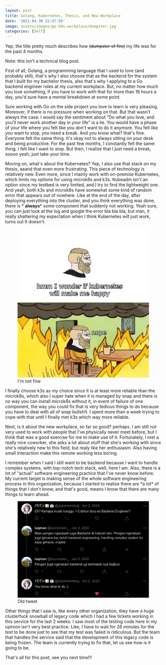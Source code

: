```yaml
---
layout: post
title: Golang, Kubernetes, Thesis, and New Workplace 
date: '2021-04-30 22:47:50'
image: assets/images/go-k8s-workplace/dumpster.jpg
categories: [Self]
---
```



Yep, the title pretty much describes how <s>(dumpster of fire)</s> my life was for the past 4 months.  

Note: this isn't a technical blog post.

First of all, Golang, a programming language that I used to love (and probably still), that's why I also choose that as the backend for the system that I built for my bachelor thesis, also that's why I applying to a Go backend engineer roles at my current workplace. But, no matter how much you love something, if you have to work with that for more than 16 hours a day, you'd sure have a mental breakdown at some point.

Sure working with Go on the side project you love to learn is very pleasing. Moreover, if there is no pressure when working on that. But that wasn't always the case. I would say the sentiment about "Do what you love, and you’ll never work another day in your life" is a lie. You would have a phase of your life where you felt like you don't want to do it anymore. You felt like you want to stop, you need a break. And you know what? that's fine. Everyone felt the same thing. It's okay not to always sitting on your desk and being productive. For the past few months, I constantly felt the same thing. I felt like I want to stop. But then, I realize that I just need a break, soooo yeah, just take your time.

Moving on, what's about the Kubernetes? Yep, I also use that stack on my thesis, aaand that even more frustrating. This piece of technology is relatively new. Even more, since I mainly work with on-premise Kubernetes, which limits my options for using microk8s and k3s. Kubeadm isn't an option since my testbed is very limited, and I try to find the lightweight one. And yeah, both k3s and microk8s have somewhat some kind of random error that appears out of nowhere. Like at the end of the day, after deploying everything into the cluster, and you think everything was done, there is * **always*** some component that suddenly not working. Yeah sure, you can just look at the log and google the error bla bla bla, but man, it really shattering my expectation when I think Kubernetes will just work, turns out It doesn't.

<!--kg-card-begin: image--><figure class="kg-card kg-image-card"><img src="/assets/images/go-k8s-workplace/nope.png" class="kg-image"><figcaption>I'm not fine</figcaption></figure><!--kg-card-end: image-->

 I finally choose k3s as my choice since it is at least more reliable than the microk8s, which also I super hate when it is managed by snap and there is no way you can install microk8s without it, in event of failure of one component, the way you could fix that is very tedious things to do because you have to deal with all of snap bullsh!t.  I spent more than a week trying to cope with that until I finally met k3s which way more reliable.

Next, is it about the new workplace, so far so good? perhaps. I am still not very used to work with people that I've physically never meet before, but I think that was a good exercise for me to make use of it. Fortunately, I met a really nice coworker, she asks a lot about stuff that she's working with since she's relatively new to this field, but realy like her enthusiasm. Also having small interaction make this remote working less boring.

I remember when I said I still want to be backend because I want to handle complex systems, with top-notch tech stack, well, here I am. Also, there is a lot of "actual" software engineering practice that I've never know before. My current target is making sense of the whole software engineering process in this organization, because I started to realize there are \*a lot\* of things that I don't know, and that's good, means I know that there are many things to learn ahead.

<!--kg-card-begin: image--><figure class="kg-card kg-image-card"><img src="/assets/images/go-k8s-workplace/twiter.png" class="kg-image"><figcaption>Old tweet</figcaption></figure><!--kg-card-end: image-->


Other things that I saw is, like every other organization, they have a huge clusterfuck snowball of legacy code which I had a few tickets working in this service for the last 2 weeks. I saw most of the testing code here in my opinion isn't very best practice. Like, I have to wait for 26 minutes for the test to be done just to see that my test was failed is ridiculous. But the team that handles the service said that the development of this legacy code is being frozen. The team is currently trying to fix that, let us see how is it going to be.

That's all for this post, see you next time!!!